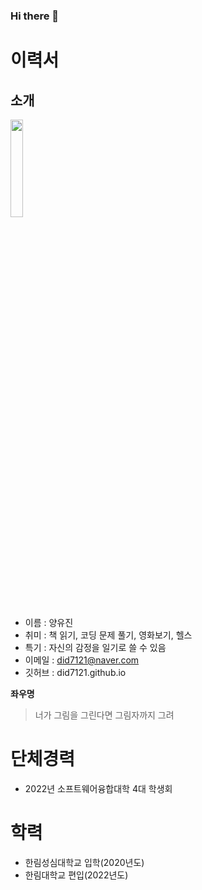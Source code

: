 ### Hi there 👋

<!--
**did7121/did7121** is a ✨ _special_ ✨ repository because its `README.md` (this file) appears on your GitHub profile.

Here are some ideas to get you started:

- 🔭 I’m currently working on ...
- 🌱 I’m currently learning ...
- 👯 I’m looking to collaborate on ...
- 🤔 I’m looking for help with ...
- 💬 Ask me about ...
- 📫 How to reach me: ...
- 😄 Pronouns: ...
- ⚡ Fun fact: ...
-->

# 이력서
## 소개

<img width="20%" src= https://user-images.githubusercontent.com/85928740/198172714-e2cf5860-7809-4fea-9782-5a5138c04865.jpg>

- 이름 : 양유진
- 취미 : 책 읽기, 코딩 문제 풀기, 영화보기, 헬스
- 특기 : 자신의 감정을 일기로 쓸 수 있음
- 이메일 : did7121@naver.com
- 깃허브 : did7121.github.io

**좌우명**
> 너가 그림을 그린다면 그림자까지 그려 

# 단체경력
- 2022년 소프트웨어융합대학 4대 학생회

# 학력
- 한림성심대학교 입학(2020년도)
- 한림대학교 편입(2022년도)

